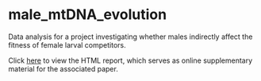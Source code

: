 # male_mtDNA_evolution
Data analysis for a project investigating whether males indirectly affect the fitness of female larval competitors. 

Click [here](https://tomkeaney.github.io/male_mtDNA_evolution/) to view the HTML report, which serves as online supplementary material for the associated paper.

